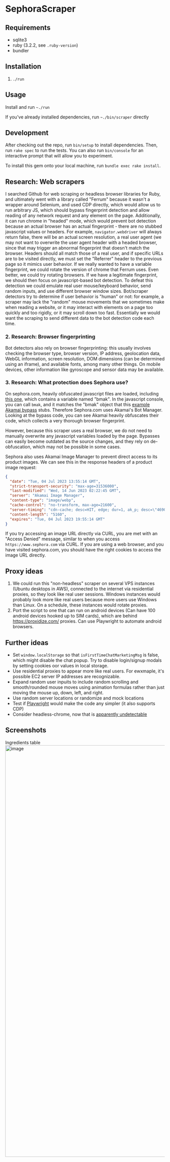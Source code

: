 # SephoraScraper

## Requirements

- sqlite3
- ruby (3.2.2, see `.ruby-version`)
- bundler

## Installation

1. `./run`

## Usage

Install and run `~./run`

If you've already installed dependencies, run `~./bin/scraper` directly

## Development

After checking out the repo, run `bin/setup` to install dependencies. Then, run
`rake spec` to run the tests. You can also run `bin/console` for an interactive
prompt that will allow you to experiment.

To install this gem onto your local machine, run `bundle exec rake install`.

## Research: Web scrapers

I searched Github for web scraping or headless browser libraries for Ruby, and
ultimately went with a library called "Ferrum" because it wasn't a wrapper
around Selenium, and used CDP directly, which would allow us to run arbitrary
JS, which should bypass fingerprint detection and allow reading of any network
request and any element on the page. Additionally, it can run chrome in "headed"
mode, which would prevent bot detection because an actual browser has an actual
fingerprint - there are no stubbed javascript values or headers. For example,
`navigator.webdriver` will always return false, there will be an actual screen
resolution, a real user agent (we may not want to overwrite the user agent
header with a headed browser, since that may trigger an abnormal fingerprint
that doesn't match the browser. Headers should all match those of a real user,
and if specific URLs are to be visited directly, we must set the "Referrer"
header to the previous page so it mimics user behavior. If we really wanted to
have a variable fingerprint, we could rotate the version of chrome that Ferrum
uses. Even better, we could try rotating browsers. If we have a legitimate
fingerprint, we should then focus on javascript-based bot detection. To defeat
this detection we could emulate real user mouse/keyboard behavior, send random
inputs, and use different browser window sizes. Bot/scraper detectors try to
determine if user behavior is "human" or not: for example, a scraper may lack
the "random" mouse movements that we sometimes make when reading a website, or
it may interact with elements on a page too quickly and too rigidly, or it may
scroll down too fast. Essentially we would want the scraping to send different
data to the bot detection code each time.

### 2. Research: Browser fingerprinting

Bot detectors also rely on browser fingerprinting: this usually involves
checking the browser type, browser version, IP address, geolocation data, WebGL
information, screen resolution, DOM dimensions (can be determined using an
iframe), and available fonts, among many other things. On mobile devices, other
information like gyroscope and sensor data may be available.

### 3. Research: What protection does Sephora use?

On sephora.com, heavily obfuscated javascript files are loaded, including
[this one](https://www.sephora.com/V2s28TSWEO64DuGwxhH252bAK20/1LXapct7uEE1/ChhnPnsWAg/S0/EWYEsSWgo),
which contains a variable named "bmak". In the javascript console, you can call
`bmak`, and it matches the "bmak" object that this
[example Akamai bypass](https://github.com/infecting/akamai/blob/master/akamai_1/bypass.js)
stubs. Therefore Sephora.com uses Akamai's Bot Manager. Looking at the bypass
code, you can see Akamai heavily obfuscates their code, which collects a very
thorough browser fingerprint.

However, because this scraper uses a real browser, we do not need to manually
overwrite any javascript variables loaded by the page. Bypasses can easily
become outdated as the source changes, and they rely on de-obfuscation, which
may not be possible in some cases.

Sephora also uses Akamai Image Manager to prevent direct access to its product
images. We can see this in the response headers of a product image request:

```json
{
  "date": "Tue, 04 Jul 2023 13:55:14 GMT",
  "strict-transport-security": "max-age=31536000",
  "last-modified": "Wed, 14 Jun 2023 02:22:45 GMT",
  "server": "Akamai Image Manager",
  "content-type": "image/webp",
  "cache-control": "no-transform, max-age=21600",
  "server-timing": "cdn-cache; desc=HIT, edge; dur=1, ak_p; desc=\"469021_388971212_846115625_7249_22446_42_0_-\";dur=1",
  "content-length": "5160",
  "expires": "Tue, 04 Jul 2023 19:55:14 GMT"
}
```

If you try accessing an image URL directly via CURL, you are met with an "Access
Denied" message, similar to when you access `https://www.sephora.com` via CURL.
If you are using a web browser, and you have visited sephora.com, you should
have the right cookies to access the image URL directly.

## Proxy ideas

1. We could run this "non-headless" scraper on several VPS instances (Ubuntu
   desktops in AWS), connected to the internet via residential proxies, so they
   look like real user sessions. Windows instances would probably look more like
   real users because more users use Windows than Linux. On a schedule, these
   instances would rotate proxies.
2. Port the script to one that can run on android devices (Can have 100 android
   devices hooked up to SIM cards), which are behind <https://proxidize.com/>
   proxies. Can use Playwright to automate android browsers.

## Further ideas

- Set `window.localStorage` so that `isFirstTimeChatMarketingMsg` is false,
  which might disable the chat popup. Try to disable login/signup modals by
  setting cookies oor values in local storage.
- Use residential proxies to appear more like real users. For ewxmaple, it's
  possible EC2 server IP addresses are recognizable.
- Expand random user inpuits to include random scrolling and smooth/rounded
  mouse moves using animation formulas rather than just moving the mouse up,
  down, left, and right.
- Use random server locations or randomize and mock locations
- Test if [Playwright](https://playwright.dev/) would make the code any simpler
  (it also supports CDP)
- Consider headless-chrome, now that is
  [apparently undetectable](https://antoinevastel.com/bot%20detection/2023/02/19/new-headless-chrome.html)

## Screenshots

Ingredients table
<img width="1296" alt="image" src="https://github.com/aaronlifton/sephora_scraper/assets/21133757/f1268ab7-4ecd-4933-b454-d7c3a89431be">
